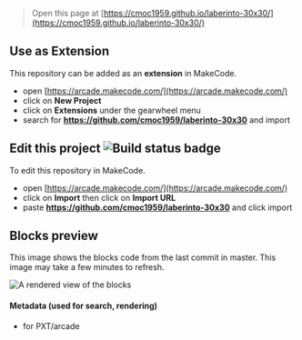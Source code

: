  


> Open this page at [https://cmoc1959.github.io/laberinto-30x30/](https://cmoc1959.github.io/laberinto-30x30/)

## Use as Extension

This repository can be added as an **extension** in MakeCode.

* open [https://arcade.makecode.com/](https://arcade.makecode.com/)
* click on **New Project**
* click on **Extensions** under the gearwheel menu
* search for **https://github.com/cmoc1959/laberinto-30x30** and import

## Edit this project ![Build status badge](https://github.com/cmoc1959/laberinto-30x30/workflows/MakeCode/badge.svg)

To edit this repository in MakeCode.

* open [https://arcade.makecode.com/](https://arcade.makecode.com/)
* click on **Import** then click on **Import URL**
* paste **https://github.com/cmoc1959/laberinto-30x30** and click import

## Blocks preview

This image shows the blocks code from the last commit in master.
This image may take a few minutes to refresh.

![A rendered view of the blocks](https://github.com/cmoc1959/laberinto-30x30/raw/master/.github/makecode/blocks.png)

#### Metadata (used for search, rendering)

* for PXT/arcade
<script src="https://makecode.com/gh-pages-embed.js"></script><script>makeCodeRender("{{ site.makecode.home_url }}", "{{ site.github.owner_name }}/{{ site.github.repository_name }}");</script>

